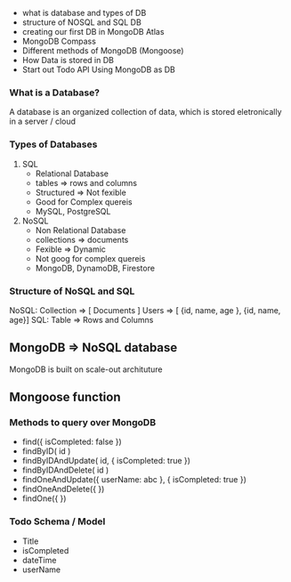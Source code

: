 - what is database and types of DB
- structure of NOSQL and SQL DB
- creating our first DB in MongoDB Atlas
- MongoDB Compass 
- Different methods of MongoDB (Mongoose)
- How Data is stored in DB
- Start out Todo API Using MongoDB as DB


### What is a Database?
A database is an organized collection of data, which is stored eletronically in a server / cloud

### Types of Databases
1. SQL
    - Relational Database
    - tables => rows and columns
    - Structured => Not fexible 
    - Good for Complex quereis
    - MySQL, PostgreSQL
2. NoSQL
    - Non Relational Database
    - collections => documents 
    - Fexible => Dynamic
    - Not goog for complex quereis
    - MongoDB, DynamoDB, Firestore

### Structure of NoSQL and SQL 

NoSQL: Collection => [ Documents ]
        Users => [ {id, name, age }, {id, name, age}]
SQL: Table => Rows and Columns


## MongoDB => NoSQL database
MongoDB is built on scale-out archituture


## Mongoose function

### Methods to query over MongoDB

- find({ isCompleted: false })  
- findByID( id )
- findByIDAndUpdate( id, { isCompleted: true })
- findByIDAndDelete( id )
- findOneAndUpdate({ userName: abc }, { isCompleted: true })
- findOneAndDelete({ })
- findOne({ })

### Todo Schema / Model
- Title
- isCompleted
- dateTime
- userName